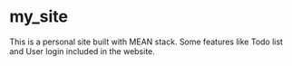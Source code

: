 # my_site
This is a personal site built with MEAN stack.
Some features like Todo list and User login included in the website.
